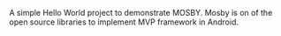 A simple Hello World project to demonstrate MOSBY.  Mosby is on of the open source libraries to implement MVP framework in Android.

